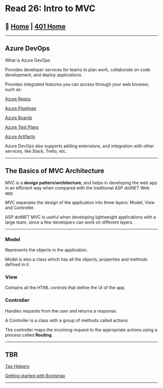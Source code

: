 # Read 26: Intro to MVC

## 🏡 [**Home**](https://mistidinzy.github.io/ReadingNotes/) | [**401 Home**](https://bit.ly/3EcMrF6)

---

## Azure DevOps

What is Azure DevOps

Provides developer services for teams to plan work, collaborate on code development, and deploy applications.

Provides integrated features you can access through your web browser, such as:

[Azure Repos](https://docs.microsoft.com/en-us/azure/devops/repos/get-started/what-is-repos?view=azure-devops)

[Azure Pipelines](https://docs.microsoft.com/en-us/azure/devops/pipelines/get-started/what-is-azure-pipelines?view=azure-devops)

[Azure Boards](https://docs.microsoft.com/en-us/azure/devops/boards/get-started/what-is-azure-boards?view=azure-devops)

[Azure Test Plans](https://docs.microsoft.com/en-us/azure/devops/test/overview?view=azure-devops)

[Azure Artifacts](https://docs.microsoft.com/en-us/azure/devops/pipelines/artifacts/artifacts-overview?view=azure-devops)

Azure DevOps also supports adding extensions, and integration with other services, like Slack, Trello, etc.

---

## The Basics of MVC Architecture

MVC is a **design pattern/architecture**, and helps in developing the web app in an efficient way when compared with the traditional ASP dotNET Web app.

MVC separates the design of the application into three layers: Model, View and Controller.

ASP dotNET MVC is useful when developing lightweight applications with a large team, since a few developers can work on different layers.

---

### **Model**

Represents the objects in the application.

Model is also a class which has all the objects, properties and methods defined in it.

### **View**

Contains all the HTML controls that define the UI of the app.

### **Controller**

Handles requests from the user and returns a response.

A Controller is a class with a group of methods called actions.

The controller maps the incoming request to the appropriate actions using a process called **Routing**.

---

## TBR

[Tag Helpers](https://bit.ly/303RUzf)

[Getting started with Bootstrap](https://bit.ly/3H2VmLc)

---
